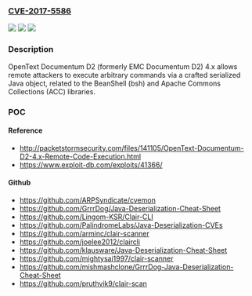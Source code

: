 ### [CVE-2017-5586](https://cve.mitre.org/cgi-bin/cvename.cgi?name=CVE-2017-5586)
![](https://img.shields.io/static/v1?label=Product&message=n%2Fa&color=blue)
![](https://img.shields.io/static/v1?label=Version&message=n%2Fa&color=blue)
![](https://img.shields.io/static/v1?label=Vulnerability&message=n%2Fa&color=brighgreen)

### Description

OpenText Documentum D2 (formerly EMC Documentum D2) 4.x allows remote attackers to execute arbitrary commands via a crafted serialized Java object, related to the BeanShell (bsh) and Apache Commons Collections (ACC) libraries.

### POC

#### Reference
- http://packetstormsecurity.com/files/141105/OpenText-Documentum-D2-4.x-Remote-Code-Execution.html
- https://www.exploit-db.com/exploits/41366/

#### Github
- https://github.com/ARPSyndicate/cvemon
- https://github.com/GrrrDog/Java-Deserialization-Cheat-Sheet
- https://github.com/Lingom-KSR/Clair-CLI
- https://github.com/PalindromeLabs/Java-Deserialization-CVEs
- https://github.com/arminc/clair-scanner
- https://github.com/joelee2012/claircli
- https://github.com/klausware/Java-Deserialization-Cheat-Sheet
- https://github.com/mightysai1997/clair-scanner
- https://github.com/mishmashclone/GrrrDog-Java-Deserialization-Cheat-Sheet
- https://github.com/pruthvik9/clair-scan

